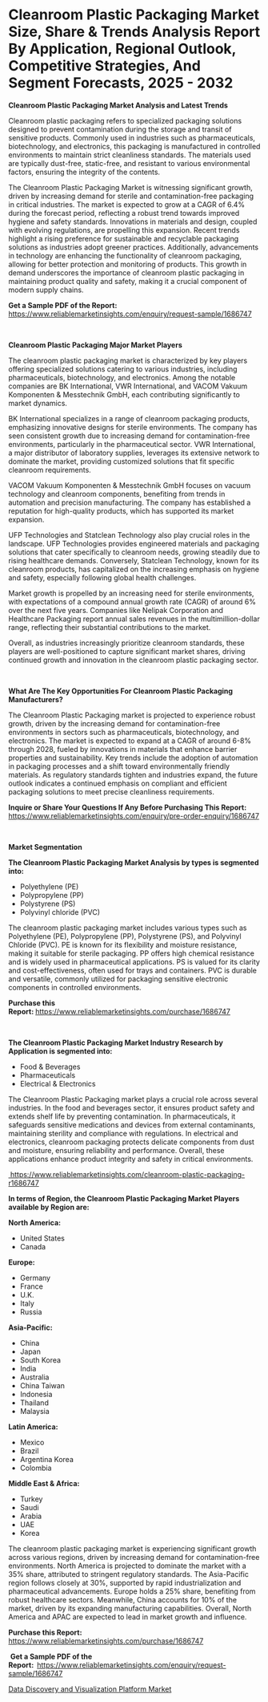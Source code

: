 <p><h1>Cleanroom Plastic Packaging Market Size, Share & Trends Analysis Report By Application, Regional Outlook, Competitive Strategies, And Segment Forecasts, 2025 - 2032</h1></p><p><strong>Cleanroom Plastic Packaging Market Analysis and Latest Trends</strong></p>
<p><p>Cleanroom plastic packaging refers to specialized packaging solutions designed to prevent contamination during the storage and transit of sensitive products. Commonly used in industries such as pharmaceuticals, biotechnology, and electronics, this packaging is manufactured in controlled environments to maintain strict cleanliness standards. The materials used are typically dust-free, static-free, and resistant to various environmental factors, ensuring the integrity of the contents.</p><p>The Cleanroom Plastic Packaging Market is witnessing significant growth, driven by increasing demand for sterile and contamination-free packaging in critical industries. The market is expected to grow at a CAGR of 6.4% during the forecast period, reflecting a robust trend towards improved hygiene and safety standards. Innovations in materials and design, coupled with evolving regulations, are propelling this expansion. Recent trends highlight a rising preference for sustainable and recyclable packaging solutions as industries adopt greener practices. Additionally, advancements in technology are enhancing the functionality of cleanroom packaging, allowing for better protection and monitoring of products. This growth in demand underscores the importance of cleanroom plastic packaging in maintaining product quality and safety, making it a crucial component of modern supply chains.</p></p>
<p><strong>Get a Sample PDF of the Report:&nbsp;</strong> <a href="https://www.reliablemarketinsights.com/enquiry/request-sample/1686747?utm_campaign=1894&utm_medium=2&utm_source=Github&utm_content=ia&utm_term=26032025&utm_id=cleanroom-plastic-packaging">https://www.reliablemarketinsights.com/enquiry/request-sample/1686747</a></p>
<p>&nbsp;</p>
<p><strong>Cleanroom Plastic Packaging Major Market Players</strong></p>
<p><p>The cleanroom plastic packaging market is characterized by key players offering specialized solutions catering to various industries, including pharmaceuticals, biotechnology, and electronics. Among the notable companies are BK International, VWR International, and VACOM Vakuum Komponenten & Messtechnik GmbH, each contributing significantly to market dynamics.</p><p>BK International specializes in a range of cleanroom packaging products, emphasizing innovative designs for sterile environments. The company has seen consistent growth due to increasing demand for contamination-free environments, particularly in the pharmaceutical sector. VWR International, a major distributor of laboratory supplies, leverages its extensive network to dominate the market, providing customized solutions that fit specific cleanroom requirements.</p><p>VACOM Vakuum Komponenten & Messtechnik GmbH focuses on vacuum technology and cleanroom components, benefiting from trends in automation and precision manufacturing. The company has established a reputation for high-quality products, which has supported its market expansion.</p><p>UFP Technologies and Statclean Technology also play crucial roles in the landscape. UFP Technologies provides engineered materials and packaging solutions that cater specifically to cleanroom needs, growing steadily due to rising healthcare demands. Conversely, Statclean Technology, known for its cleanroom products, has capitalized on the increasing emphasis on hygiene and safety, especially following global health challenges.</p><p>Market growth is propelled by an increasing need for sterile environments, with expectations of a compound annual growth rate (CAGR) of around 6% over the next five years. Companies like Nelipak Corporation and Healthcare Packaging report annual sales revenues in the multimillion-dollar range, reflecting their substantial contributions to the market.</p><p>Overall, as industries increasingly prioritize cleanroom standards, these players are well-positioned to capture significant market shares, driving continued growth and innovation in the cleanroom plastic packaging sector.</p></p>
<p>&nbsp;</p>
<p><strong>What Are The Key Opportunities For Cleanroom Plastic Packaging Manufacturers?</strong></p>
<p><p>The Cleanroom Plastic Packaging market is projected to experience robust growth, driven by the increasing demand for contamination-free environments in sectors such as pharmaceuticals, biotechnology, and electronics. The market is expected to expand at a CAGR of around 6-8% through 2028, fueled by innovations in materials that enhance barrier properties and sustainability. Key trends include the adoption of automation in packaging processes and a shift toward environmentally friendly materials. As regulatory standards tighten and industries expand, the future outlook indicates a continued emphasis on compliant and efficient packaging solutions to meet precise cleanliness requirements.</p></p>
<p><strong>Inquire or Share Your Questions If Any Before Purchasing This Report:</strong> <a href="https://www.reliablemarketinsights.com/enquiry/pre-order-enquiry/1686747?utm_campaign=1894&utm_medium=2&utm_source=Github&utm_content=ia&utm_term=26032025&utm_id=cleanroom-plastic-packaging">https://www.reliablemarketinsights.com/enquiry/pre-order-enquiry/1686747</a></p>
<p>&nbsp;</p>
<p><strong>Market Segmentation</strong></p>
<p><strong>The Cleanroom Plastic Packaging Market Analysis by types is segmented into:</strong></p>
<p><ul><li>Polyethylene (PE)</li><li>Polypropylene (PP)</li><li>Polystyrene (PS)</li><li>Polyvinyl chloride (PVC)</li></ul></p>
<p><p>The cleanroom plastic packaging market includes various types such as Polyethylene (PE), Polypropylene (PP), Polystyrene (PS), and Polyvinyl Chloride (PVC). PE is known for its flexibility and moisture resistance, making it suitable for sterile packaging. PP offers high chemical resistance and is widely used in pharmaceutical applications. PS is valued for its clarity and cost-effectiveness, often used for trays and containers. PVC is durable and versatile, commonly utilized for packaging sensitive electronic components in controlled environments.</p></p>
<p><strong>Purchase this Report:&nbsp;</strong><a href="https://www.reliablemarketinsights.com/purchase/1686747?utm_campaign=1894&utm_medium=2&utm_source=Github&utm_content=ia&utm_term=26032025&utm_id=cleanroom-plastic-packaging">https://www.reliablemarketinsights.com/purchase/1686747</a></p>
<p>&nbsp;</p>
<p><strong>The Cleanroom Plastic Packaging Market Industry Research by Application is segmented into:</strong></p>
<p><ul><li>Food & Beverages</li><li>Pharmaceuticals</li><li>Electrical & Electronics</li></ul></p>
<p><p>The Cleanroom Plastic Packaging market plays a crucial role across several industries. In the food and beverages sector, it ensures product safety and extends shelf life by preventing contamination. In pharmaceuticals, it safeguards sensitive medications and devices from external contaminants, maintaining sterility and compliance with regulations. In electrical and electronics, cleanroom packaging protects delicate components from dust and moisture, ensuring reliability and performance. Overall, these applications enhance product integrity and safety in critical environments.</p></p>
<p><a href="https://www.reliablemarketinsights.com/cleanroom-plastic-packaging-r1686747?utm_campaign=1894&utm_medium=2&utm_source=Github&utm_content=ia&utm_term=26032025&utm_id=cleanroom-plastic-packaging">&nbsp;https://www.reliablemarketinsights.com/cleanroom-plastic-packaging-r1686747</a></p>
<p><strong>In terms of Region, the Cleanroom Plastic Packaging Market Players available by Region are:</strong></p>
<p>
    <p> <strong> North America: </strong>
        <ul>
            <li>United States</li>
            <li>Canada</li>
        </ul>
        </p> 
    <p> <strong> Europe: </strong>
        <ul>
            <li>Germany</li>
            <li>France</li>
            <li>U.K.</li>
            <li>Italy</li>
            <li>Russia</li>
        </ul>
        </p> 
    <p> <strong> Asia-Pacific: </strong>
        <ul>
            <li>China</li>
            <li>Japan</li>
            <li>South Korea</li>
            <li>India</li>
            <li>Australia</li>
            <li>China Taiwan</li>
            <li>Indonesia</li>
            <li>Thailand</li>
            <li>Malaysia</li>
        </ul>
        </p> 
    <p> <strong> Latin America: </strong>
        <ul>
            <li>Mexico</li>
            <li>Brazil</li>
            <li>Argentina Korea</li>
            <li>Colombia</li>
        </ul>
        </p> 
    <p> <strong> Middle East & Africa: </strong>
        <ul>
            <li>Turkey</li>
            <li>Saudi</li>
            <li>Arabia</li>
            <li>UAE</li>
            <li>Korea</li>
        </ul>
    </p>
    </p>
<p><p>The cleanroom plastic packaging market is experiencing significant growth across various regions, driven by increasing demand for contamination-free environments. North America is projected to dominate the market with a 35% share, attributed to stringent regulatory standards. The Asia-Pacific region follows closely at 30%, supported by rapid industrialization and pharmaceutical advancements. Europe holds a 25% share, benefiting from robust healthcare sectors. Meanwhile, China accounts for 10% of the market, driven by its expanding manufacturing capabilities. Overall, North America and APAC are expected to lead in market growth and influence.</p></p>
<p><strong>Purchase this Report: </strong><a href="https://www.reliablemarketinsights.com/purchase/1686747?utm_campaign=1894&utm_medium=2&utm_source=Github&utm_content=ia&utm_term=26032025&utm_id=cleanroom-plastic-packaging">https://www.reliablemarketinsights.com/purchase/1686747</a></p>
<p>&nbsp;<strong>Get a Sample PDF of the Report:&nbsp;&nbsp;</strong><a href="https://www.reliablemarketinsights.com/enquiry/request-sample/1686747?utm_campaign=1894&utm_medium=2&utm_source=Github&utm_content=ia&utm_term=26032025&utm_id=cleanroom-plastic-packaging">https://www.reliablemarketinsights.com/enquiry/request-sample/1686747</a></p>
<p><strong></strong></p>
<p><p><a href="https://github.com/SanjidaMahmud54/Market-Research-Report-List-2/blob/main/data-discovery-and-visualization-platform-market.md?utm_campaign=1894&utm_medium=2&utm_source=Github&utm_content=ia&utm_term=26032025&utm_id=cleanroom-plastic-packaging">Data Discovery and Visualization Platform Market</a></p></p>